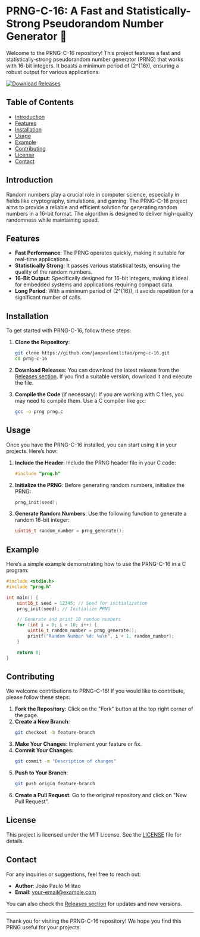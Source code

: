 # PRNG-C-16: A Fast and Statistically-Strong Pseudorandom Number Generator 🎲

Welcome to the PRNG-C-16 repository! This project features a fast and statistically-strong pseudorandom number generator (PRNG) that works with 16-bit integers. It boasts a minimum period of \(2^{16}\), ensuring a robust output for various applications.

[![Download Releases](https://img.shields.io/badge/Download%20Releases-Click%20Here-blue)](https://github.com/jaopaulomilitao/prng-c-16/releases)

## Table of Contents

- [Introduction](#introduction)
- [Features](#features)
- [Installation](#installation)
- [Usage](#usage)
- [Example](#example)
- [Contributing](#contributing)
- [License](#license)
- [Contact](#contact)

## Introduction

Random numbers play a crucial role in computer science, especially in fields like cryptography, simulations, and gaming. The PRNG-C-16 project aims to provide a reliable and efficient solution for generating random numbers in a 16-bit format. The algorithm is designed to deliver high-quality randomness while maintaining speed.

## Features

- **Fast Performance**: The PRNG operates quickly, making it suitable for real-time applications.
- **Statistically Strong**: It passes various statistical tests, ensuring the quality of the random numbers.
- **16-Bit Output**: Specifically designed for 16-bit integers, making it ideal for embedded systems and applications requiring compact data.
- **Long Period**: With a minimum period of \(2^{16}\), it avoids repetition for a significant number of calls.

## Installation

To get started with PRNG-C-16, follow these steps:

1. **Clone the Repository**:
   ```bash
   git clone https://github.com/jaopaulomilitao/prng-c-16.git
   cd prng-c-16
   ```

2. **Download Releases**: You can download the latest release from the [Releases section](https://github.com/jaopaulomilitao/prng-c-16/releases). If you find a suitable version, download it and execute the file.

3. **Compile the Code** (if necessary):
   If you are working with C files, you may need to compile them. Use a C compiler like `gcc`:
   ```bash
   gcc -o prng prng.c
   ```

## Usage

Once you have the PRNG-C-16 installed, you can start using it in your projects. Here’s how:

1. **Include the Header**:
   Include the PRNG header file in your C code:
   ```c
   #include "prng.h"
   ```

2. **Initialize the PRNG**:
   Before generating random numbers, initialize the PRNG:
   ```c
   prng_init(seed);
   ```

3. **Generate Random Numbers**:
   Use the following function to generate a random 16-bit integer:
   ```c
   uint16_t random_number = prng_generate();
   ```

## Example

Here’s a simple example demonstrating how to use the PRNG-C-16 in a C program:

```c
#include <stdio.h>
#include "prng.h"

int main() {
    uint16_t seed = 12345; // Seed for initialization
    prng_init(seed); // Initialize PRNG

    // Generate and print 10 random numbers
    for (int i = 0; i < 10; i++) {
        uint16_t random_number = prng_generate();
        printf("Random Number %d: %u\n", i + 1, random_number);
    }

    return 0;
}
```

## Contributing

We welcome contributions to PRNG-C-16! If you would like to contribute, please follow these steps:

1. **Fork the Repository**: Click on the "Fork" button at the top right corner of the page.
2. **Create a New Branch**: 
   ```bash
   git checkout -b feature-branch
   ```
3. **Make Your Changes**: Implement your feature or fix.
4. **Commit Your Changes**:
   ```bash
   git commit -m "Description of changes"
   ```
5. **Push to Your Branch**:
   ```bash
   git push origin feature-branch
   ```
6. **Create a Pull Request**: Go to the original repository and click on "New Pull Request".

## License

This project is licensed under the MIT License. See the [LICENSE](LICENSE) file for details.

## Contact

For any inquiries or suggestions, feel free to reach out:

- **Author**: João Paulo Militao
- **Email**: [your-email@example.com](mailto:your-email@example.com)

You can also check the [Releases section](https://github.com/jaopaulomilitao/prng-c-16/releases) for updates and new versions.

---

Thank you for visiting the PRNG-C-16 repository! We hope you find this PRNG useful for your projects.
